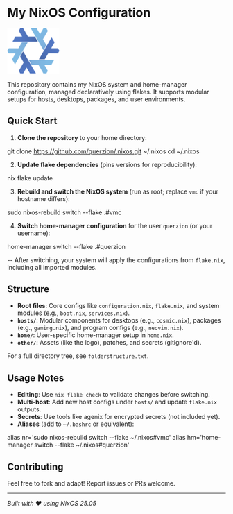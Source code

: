 # My NixOS Configuration

<!-- ![NixOS Logo](other/nixos-logo.png) -->
<img src="other/repo/nixos-logo.png" alt="NixOS Logo" width="120" height="auto"> 

This repository contains my NixOS system and home-manager configuration, managed declaratively using flakes. It supports modular setups for hosts, desktops, packages, and user environments.

## Quick Start

1. **Clone the repository** to your home directory:

git clone https://github.com/querzion/.nixos.git ~/.nixos
cd ~/.nixos

2. **Update flake dependencies** (pins versions for reproducibility):

nix flake update

3. **Rebuild and switch the NixOS system** (run as root; replace `vmc` if your hostname differs):

sudo nixos-rebuild switch --flake .#vmc

4. **Switch home-manager configuration** for the user `querzion` (or your username):

home-manager switch --flake .#querzion

--
After switching, your system will apply the configurations from `flake.nix`, including all imported modules.

## Structure

- **Root files**: Core configs like `configuration.nix`, `flake.nix`, and system modules (e.g., `boot.nix`, `services.nix`).
- **`hosts/`**: Modular components for desktops (e.g., `cosmic.nix`), packages (e.g., `gaming.nix`), and program configs (e.g., `neovim.nix`).
- **`home/`**: User-specific home-manager setup in `home.nix`.
- **`other/`**: Assets (like the logo), patches, and secrets (gitignore'd).

For a full directory tree, see `folderstructure.txt`.

## Usage Notes

- **Editing**: Use `nix flake check` to validate changes before switching.
- **Multi-host**: Add new host configs under `hosts/` and update `flake.nix` outputs.
- **Secrets**: Use tools like agenix for encrypted secrets (not included yet).
- **Aliases** (add to `~/.bashrc` or equivalent):

alias nr='sudo nixos-rebuild switch --flake ~/.nixos#vmc'
alias hm='home-manager switch --flake ~/.nixos#querzion'

## Contributing

Feel free to fork and adapt! Report issues or PRs welcome.

---

*Built with ❤️ using NixOS 25.05*